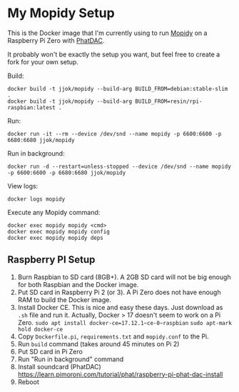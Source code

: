 My Mopidy Setup
===============

This is the Docker image that I'm currently using to run [Mopidy](https://www.mopidy.com/) on a Raspberry Pi Zero with
[PhatDAC](https://shop.pimoroni.com/products/phat-dac).

It probably won't be exactly the setup you want, but feel free to create a fork for your own setup.

Build:

    docker build -t jjok/mopidy --build-arg BUILD_FROM=debian:stable-slim .
    docker build -t jjok/mopidy --build-arg BUILD_FROM=resin/rpi-raspbian:latest .

Run:

    docker run -it --rm --device /dev/snd --name mopidy -p 6600:6600 -p 6680:6680 jjok/mopidy

Run in background:

    docker run -d --restart=unless-stopped --device /dev/snd --name mopidy -p 6600:6600 -p 6680:6680 jjok/mopidy

View logs:

    docker logs mopidy

Execute any Mopidy command:

    docker exec mopidy mopidy <cmd>
    docker exec mopidy mopidy config
    docker exec mopidy mopidy deps


Raspberry PI Setup
------------------

1. Burn Raspbian to SD card (8GB+).
   A 2GB SD card will not be big enough for both Raspbian and the Docker image.
2. Put SD card in Raspberry Pi 2 (or 3).
   A Pi Zero does not have enough RAM to build the Docker image.
3. Install Docker CE.
   This is nice and easy these days. Just download as `.sh` file and run it.
   Actually, Docker > 17 doesn't seem to work on a Pi Zero.
   `sudo apt install docker-ce=17.12.1~ce-0~raspbian`
   `sudo apt-mark hold docker-ce`
4. Copy `Dockerfile.pi`, `requirements.txt` and `mopidy.conf` to the Pi.
5. Run `build` command (takes around 45 minutes on Pi 2)
6. Put SD card in Pi Zero
7. Run "Run in background" command
8. Install soundcard (PhatDAC)
   https://learn.pimoroni.com/tutorial/phat/raspberry-pi-phat-dac-install
9. Reboot
